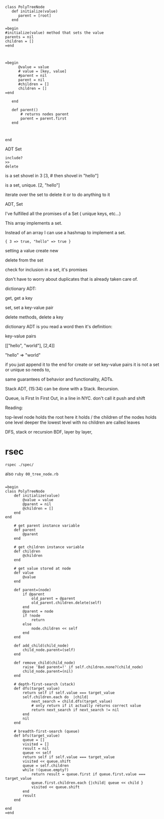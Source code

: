```
class PolyTreeNode
   def initialize(value)
      parent = [root]
   end
   
=begin
#initialize(value) method that sets the value
parents = nil
children = []
=end
      
      
      
=begin      
      @value = value
      # value = [key, value]
      #parent = nil
      parent = nil
      #children = []
      children = []
=end
      
   end 
   
   def parent()
       # returns nodes parent
       parent = parent.first
   end
   
    
    
end
```

ADT
Set 

```
include?
>> 
delete
```

is a set shovel in 3 [3, # then shovel in "hello"]

is a set, unique. [2, "hello"]

iterate over the set to delete it or to do anything to it 

ADT, Set

I've fulfilled all the promises of a Set ( unique keys, etc...)

This array implements a set.

Instead of an array I can use a hashmap to implement a set.

```
{ 3 => true, "hello" => true }
```

setting a value create new

delete from the set

check for inclusion in a set, it's promises

don't have to worry about duplicates that is already taken care of.

dictionary ADT:

get, get a key

set, set a key-value pair

delete methods, delete a key

dictionary ADT is you read a word then it's definition:

key-value pairs

[["hello", "world"], [2,4]]

"hello" => "world"

if you just append it to the end for create or set key-value pairs it is not a set or unique
so needs to, 

same guarantees of behavior and functionality, ADTs.

Stack ADT, (15:34)
can be done with a Stack. Recursion.

Queue, is First In First Out, in a line in NYC.
don't call it push and shift

Reading: 

top-level node holds the root
here it holds /
the children of the nodes holds one level deeper
the lowest level with no children are called leaves 

DFS, stack or recursion
BDF, layer by layer, 

# rsec

```rspec ./spec/```

also ```ruby 00_tree_node.rb```

```

=begin
class PolyTreeNode
    def initialize(value)
        @value = value
        @parent = nil
        @children = []
    end
end 

    # get parent instance variable
    def parent
        @parent
    end

    # get children instance variable
    def children
        @children
    end

    # get value stored at node
    def value
        @value
    end

    def parent=(node)
        if @parent
            old_parent = @parent
            old_parent.children.delete(self)
        end
        @parent = node
        if !node
            return
        else
            node.children << self
        end
    end

    def add_child(child_node)
        child_node.parent=(self)
    end

    def remove_child(child_node)
        raise 'Bad parent=!' if self.children.none?(child_node)
        child_node.parent=(nil)
    end

    # depth-first-search (stack)
    def dfs(target_value)
        return self if self.value === target_value
        self.children.each do  |child| 
            next_search = child.dfs(target_value)
            # only return if it actually returns correct value
            return next_search if next_search != nil
        end
        nil
    end

    # breadth-first-search (queue)
    def bfs(target_value)
        queue = []
        visited = []
        result = nil
        queue << self
        return self if self.value === target_value
        visited << queue.shift
        queue = self.children
        while !(queue.empty?)
            return result = queue.first if queue.first.value === target_value
            queue.first.children.each {|child| queue << child }
            visited << queue.shift
        end
        result
    end

end
=end
```






